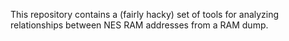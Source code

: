 This repository contains a (fairly hacky) set of tools for analyzing relationships between NES RAM addresses from a RAM dump.
